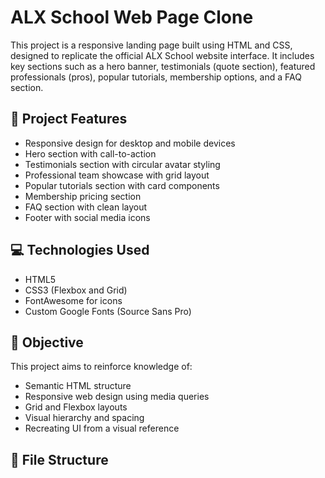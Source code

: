 # ALX School Web Page Clone

This project is a responsive landing page built using HTML and CSS, designed to replicate the official ALX School website interface. It includes key sections such as a hero banner, testimonials (quote section), featured professionals (pros), popular tutorials, membership options, and a FAQ section.

## 📌 Project Features

- Responsive design for desktop and mobile devices
- Hero section with call-to-action
- Testimonials section with circular avatar styling
- Professional team showcase with grid layout
- Popular tutorials section with card components
- Membership pricing section
- FAQ section with clean layout
- Footer with social media icons

## 💻 Technologies Used

- HTML5
- CSS3 (Flexbox and Grid)
- FontAwesome for icons
- Custom Google Fonts (Source Sans Pro)

## 🎯 Objective

This project aims to reinforce knowledge of:

- Semantic HTML structure
- Responsive web design using media queries
- Grid and Flexbox layouts
- Visual hierarchy and spacing
- Recreating UI from a visual reference

## 📂 File Structure
